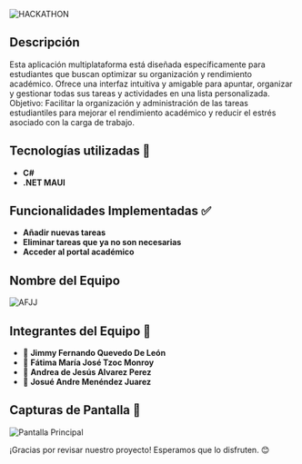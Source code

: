 ![HACKATHON](https://i.imgur.com/CsEcXK7.png)

## Descripción
Esta aplicación multiplataforma está diseñada específicamente para estudiantes que buscan optimizar su organización y rendimiento académico. Ofrece una interfaz intuitiva y amigable para apuntar, organizar y gestionar todas sus tareas y actividades en una lista personalizada.
Objetivo: Facilitar la organización y administración de las tareas estudiantiles para mejorar el rendimiento académico y reducir el estrés asociado con la carga de trabajo.
## Tecnologías utilizadas 🚀
- **C#**
- **.NET MAUI**

## Funcionalidades Implementadas ✅
- **Añadir nuevas tareas**
- **Eliminar tareas que ya no son necesarias**
- **Acceder al portal académico**
 
## Nombre del Equipo
![AFJJ](https://i.imgur.com/EyyAhqE.png)
  
## Integrantes del Equipo 🎉
- 👤 **Jimmy Fernando Quevedo De León**
- 👤 **Fátima María José Tzoc Monroy**
- 👤 **Andrea de Jesús Alvarez Perez**
- 👤 **Josué Andre Menéndez Juarez**


## Capturas de Pantalla 📸
![Pantalla Principal](https://i.imgur.com/GgffmnY.gif)

¡Gracias por revisar nuestro proyecto! Esperamos que lo disfruten. 😊
